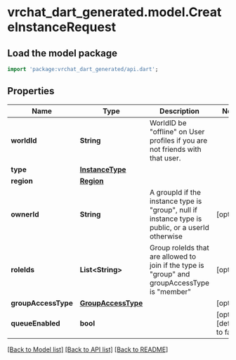 # vrchat_dart_generated.model.CreateInstanceRequest

## Load the model package
```dart
import 'package:vrchat_dart_generated/api.dart';
```

## Properties
Name | Type | Description | Notes
------------ | ------------- | ------------- | -------------
**worldId** | **String** | WorldID be \"offline\" on User profiles if you are not friends with that user. | 
**type** | [**InstanceType**](InstanceType.md) |  | 
**region** | [**Region**](Region.md) |  | 
**ownerId** | **String** | A groupId if the instance type is \"group\", null if instance type is public, or a userId otherwise | [optional] 
**roleIds** | **List&lt;String&gt;** | Group roleIds that are allowed to join if the type is \"group\" and groupAccessType is \"member\" | [optional] 
**groupAccessType** | [**GroupAccessType**](GroupAccessType.md) |  | [optional] 
**queueEnabled** | **bool** |  | [optional] [default to false]

[[Back to Model list]](../README.md#documentation-for-models) [[Back to API list]](../README.md#documentation-for-api-endpoints) [[Back to README]](../README.md)


